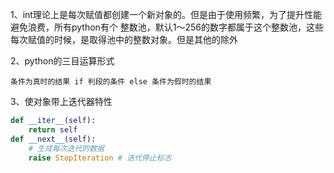 1、int理论上是每次赋值都创建一个新对象的。但是由于使用频繁，为了提升性能避免浪费，所有python有个 整数池，默认1～256的数字都属于这个整数池，这些每次赋值的时候，是取得池中的整数对象。但是其他的除外

2、python的三目运算形式

```
条件为真时的结果 if 判段的条件 else 条件为假时的结果 
```

3、使对象带上迭代器特性

```python
def __iter__(self):    
    return self
def __next__(self):   
    # 生成每次迭代的数据
    raise StopIteration # 迭代停止标志    

```